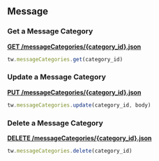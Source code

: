 ## Message

### Get a Message Category

[**GET /messageCategories/{category_id}.json**](https://developer.teamwork.com/projects/message-categories/retrieving-all-of-a-message-categories)

```js
tw.messageCategories.get(category_id)
```

### Update a Message Category

[**PUT /messageCategories/{category_id}.json**](https://developer.teamwork.com/projects/message-categories/retrieving-all-of-a-message-categories)

```js
tw.messageCategories.update(category_id, body)
```

### Delete a Message Category

[**DELETE /messageCategories/{category_id}.json**](https://developer.teamwork.com/projects/message-categories/deleting-a-message-category)

```js
tw.messageCategories.delete(category_id)
```
